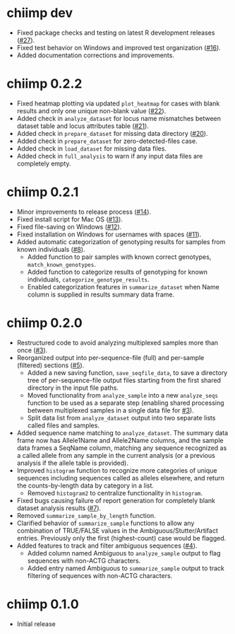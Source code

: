 # chiimp dev

 * Fixed package checks and testing on latest R development releases ([#27]).
 * Fixed test behavior on Windows and improved test organization ([#16]).
 * Added documentation corrections and improvements.

[#27]: https://github.com/ShawHahnLab/chiimp/issues/27
[#16]: https://github.com/ShawHahnLab/chiimp/issues/16

# chiimp 0.2.2

 * Fixed heatmap plotting via updated `plot_heatmap` for cases with blank
   results and only one unique non-blank value ([#22]).
 * Added check in `analyze_dataset` for locus name mismatches between dataset
   table and locus attributes table ([#21]).
 * Added check in `prepare_dataset` for missing data directory ([#20]).
 * Added check in `prepare_dataset` for zero-detected-files case.
 * Added check in `load_dataset` for missing data files.
 * Added check in `full_analysis` to warn if any input data files are
   completely empty.

[#22]: https://github.com/ShawHahnLab/chiimp/issues/22
[#21]: https://github.com/ShawHahnLab/chiimp/issues/21
[#20]: https://github.com/ShawHahnLab/chiimp/issues/20

# chiimp 0.2.1

 * Minor improvements to release process ([#14]).
 * Fixed install script for Mac OS ([#13]).
 * Fixed file-saving on Windows ([#12]).
 * Fixed installation on Windows for usernames with spaces ([#11]).
 * Added automatic categorization of genotyping results for samples from known
 individuals ([#8]).
   * Added function to pair samples with known correct genotypes,
   `match_known_genotypes`.
   * Added function to categorize results of genotyping for known individuals,
   `categorize_genotype_results`.
   * Enabled categorization features in `summarize_dataset` when Name column is
   supplied in results summary data frame.

[#14]: https://github.com/ShawHahnLab/chiimp/issues/14
[#13]: https://github.com/ShawHahnLab/chiimp/issues/13
[#12]: https://github.com/ShawHahnLab/chiimp/issues/12
[#11]: https://github.com/ShawHahnLab/chiimp/issues/11
[#8]: https://github.com/ShawHahnLab/chiimp/issues/8

# chiimp 0.2.0

 * Restructured code to avoid analyzing multiplexed samples more than once ([#3]).
 * Reorganized output into per-sequence-file (full) and per-sample (filtered)
   sections ([#5]).
   * Added a new saving function, `save_seqfile_data`, to save a directory tree
     of per-sequence-file output files starting from the first shared directory
     in the input file paths.
   * Moved functionality from `analyze_sample` into a new `analyze_seqs`
     function to be used as a separate step (enabling shared processing between
     multiplexed samples in a single data file for [#3]).
   * Split data list from `analyze_dataset` output into two separate lists
     called files and samples.
 * Added sequence name matching to `analyze_dataset`.  The summary data frame
   now has Allele1Name and Allele2Name columns, and the sample data frames a
   SeqName column, matching any sequence recognized as a called allele from any
   sample in the current analysis (or a previous analysis if the allele table
   is provided).
 * Improved `histogram` function to recognize more categories of unique
   sequences including sequences called as alleles elsewhere, and return the
   counts-by-length data by category in a list.
   * Removed `histogram2` to centralize functionality in `histogram`.
 * Fixed bugs causing failure of report generation for completely blank
   dataset analysis results ([#7]).
 * Removed `summarize_sample_by_length` function.
 * Clarified behavior of `summarize_sample` functions to allow any combination
   of TRUE/FALSE values in the Ambiguous/Stutter/Artifact entries.  Previously
   only the first (highest-count) case would be flagged.
 * Added features to track and filter ambiguous sequences ([#4]).
   * Added column named Ambiguous to `analyze_sample` output to flag sequences
     with non-ACTG characters.
   * Added entry named Ambiguous to `summarize_sample` output to track
     filtering of sequences with non-ACTG characters.

[#7]: https://github.com/ShawHahnLab/chiimp/issues/7
[#5]: https://github.com/ShawHahnLab/chiimp/issues/5
[#4]: https://github.com/ShawHahnLab/chiimp/issues/4
[#3]: https://github.com/ShawHahnLab/chiimp/issues/3

# chiimp 0.1.0

 * Initial release
